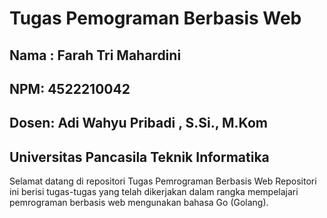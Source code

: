 # Tugas Pemograman Berbasis Web

## Nama : Farah Tri Mahardini
## NPM: 4522210042
## Dosen: Adi Wahyu Pribadi , S.Si., M.Kom
## Universitas Pancasila Teknik Informatika

Selamat datang di repositori Tugas Pemrograman Berbasis Web
Repositori ini berisi tugas-tugas yang telah dikerjakan dalam rangka mempelajari pemrograman berbasis web mengunakan bahasa Go (Golang).
